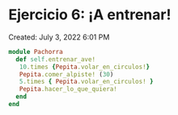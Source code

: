 # Ejercicio 6: ¡A entrenar!

Created: July 3, 2022 6:01 PM

```ruby
module Pachorra
  def self.entrenar_ave!
   10.times {Pepita.volar_en_circulos!}
   Pepita.comer_alpiste! (30)
   5.times { Pepita.volar_en_circulos! }
   Pepita.hacer_lo_que_quiera!
  end
end
```
